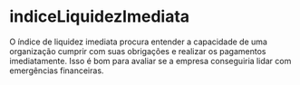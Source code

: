 # indiceLiquidezImediata
O índice de liquidez imediata procura entender a capacidade de uma organização cumprir com suas obrigações e realizar os pagamentos imediatamente. Isso é bom para avaliar se a empresa conseguiria lidar com emergências financeiras.
